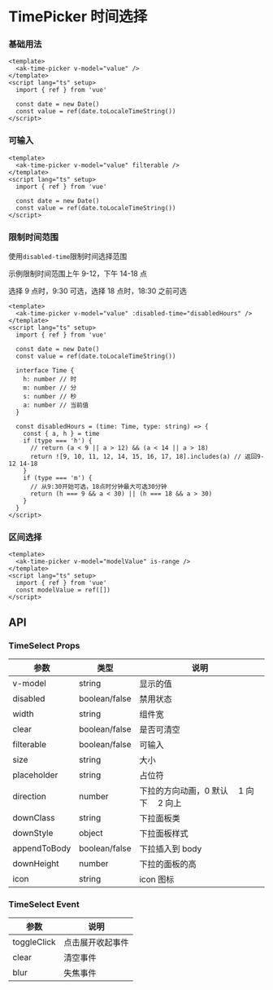 # TimePicker 时间选择

### 基础用法

```vue demo
<template>
  <ak-time-picker v-model="value" />
</template>
<script lang="ts" setup>
  import { ref } from 'vue'

  const date = new Date()
  const value = ref(date.toLocaleTimeString())
</script>

```

### 可输入

```vue demo
<template>
  <ak-time-picker v-model="value" filterable />
</template>
<script lang="ts" setup>
  import { ref } from 'vue'

  const date = new Date()
  const value = ref(date.toLocaleTimeString())
</script>

```

### 限制时间范围

使用`disabled-time`限制时间选择范围

示例限制时间范围上午 9-12，下午 14-18 点

选择 9 点时，9:30 可选，选择 18 点时，18:30 之前可选

```vue demo
<template>
  <ak-time-picker v-model="value" :disabled-time="disabledHours" />
</template>
<script lang="ts" setup>
  import { ref } from 'vue'

  const date = new Date()
  const value = ref(date.toLocaleTimeString())

  interface Time {
    h: number // 时
    m: number // 分
    s: number // 秒
    a: number // 当前值
  }

  const disabledHours = (time: Time, type: string) => {
    const { a, h } = time
    if (type === 'h') {
      // return (a < 9 || a > 12) && (a < 14 || a > 18)
      return ![9, 10, 11, 12, 14, 15, 16, 17, 18].includes(a) // 返回9-12 14-18
    }
    if (type === 'm') {
      // 从9:30开始可选，18点时分钟最大可选30分钟
      return (h === 9 && a < 30) || (h === 18 && a > 30)
    }
  }
</script>

```

### 区间选择
```vue demo
<template>
  <ak-time-picker v-model="modelValue" is-range />
</template>
<script lang="ts" setup>
  import { ref } from 'vue'
  const modelValue = ref([])
</script>

```

## API

### TimeSelect Props

| 参数         | 类型          | 说明                                     |
| ------------ | ------------- | ---------------------------------------- |
| v-model      | string        | 显示的值                                 |
| disabled     | boolean/false | 禁用状态                                 |
| width        | string        | 组件宽                                   |
| clear        | boolean/false | 是否可清空                               |
| filterable   | boolean/false | 可输入                                   |
| size         | string        | 大小                                     |
| placeholder  | string        | 占位符                                   |
| direction    | number        | 下拉的方向动画，0 默认　 1 向下　 2 向上 |
| downClass    | string        | 下拉面板类                               |
| downStyle    | object        | 下拉面板样式                             |
| appendToBody | boolean/false | 下拉插入到 body                          |
| downHeight   | number        | 下拉的面板的高                           |
| icon         | string        | icon 图标                                |

### TimeSelect Event

| 参数          | 说明      |
|-------------|---------|
| toggleClick | 点击展开收起事件 |
| clear       | 清空事件    |
| blur        | 失焦事件    |
